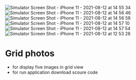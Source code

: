 ![Simulator Screen Shot - iPhone 11 - 2021-08-12 at 14 55 34](https://user-images.githubusercontent.com/49310999/129192889-bffeea03-20c1-432f-a920-f21603458359.png)
![Simulator Screen Shot - iPhone 11 - 2021-08-12 at 14 56 46](https://user-images.githubusercontent.com/49310999/129192897-54444b80-d8f3-43ef-b435-d290e23f27ef.png)
![Simulator Screen Shot - iPhone 11 - 2021-08-12 at 14 56 58](https://user-images.githubusercontent.com/49310999/129192898-549da64c-df2f-400a-8d22-084944e40167.png)
![Simulator Screen Shot - iPhone 11 - 2021-08-12 at 14 57 10](https://user-images.githubusercontent.com/49310999/129192899-7dac0599-40a0-45bd-9c2c-79dad6bdb854.png)
![Simulator Screen Shot - iPhone 11 - 2021-08-12 at 14 57 54](https://user-images.githubusercontent.com/49310999/129192901-de31cb1b-03fb-4bfd-82a3-4a414def8839.png)
![Simulator Screen Shot - iPhone 11 - 2021-08-12 at 12 53 28](https://user-images.githubusercontent.com/49310999/129177277-ab2507fa-2cb6-485e-9285-19de4102c2f7.png)
# Grid photos

- for display five images in grid view 
- for run application download scoure code 


